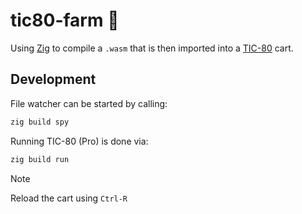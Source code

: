 # tic80-farm :carrot:

Using [Zig](https://ziglang.org/) to compile a `.wasm` that is
then imported into a [TIC-80](https://tic80.com/) cart.

## Development

File watcher can be started by calling:
```sh
zig build spy
```

Running TIC-80 (Pro) is done via:
```sh
zig build run
```

> [!Note]
> Reload the cart using `Ctrl-R`

